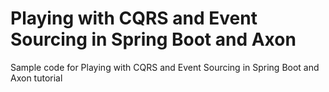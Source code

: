 # Playing with CQRS and Event Sourcing in Spring Boot and Axon
Sample code for Playing with CQRS and Event Sourcing in Spring Boot and Axon tutorial